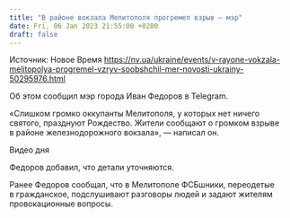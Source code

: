 ```yaml
---
title: "В районе вокзала Мелитополя прогремел взрыв — мэр"
date: Fri, 06 Jan 2023 21:55:00 +0200
draft: false
---
```

Источник: Новое Время https://nv.ua/ukraine/events/v-rayone-vokzala-melitopolya-progremel-vzryv-soobshchil-mer-novosti-ukrainy-50295976.html


Об этом сообщил мэр города Иван Федоров в Telegram.

«Слишком громко оккупанты Мелитополя, у которых нет ничего святого, празднуют Рождество. Жители сообщают о громком взрыве в районе железнодорожного вокзала», — написал он.

 Видео дня   

Федоров добавил, что детали уточняются.



Ранее Федоров сообщал, что в Мелитополе ФСБшники, переодетые в гражданское, подслушивают разговоры людей и задают жителям провокационные вопросы.

